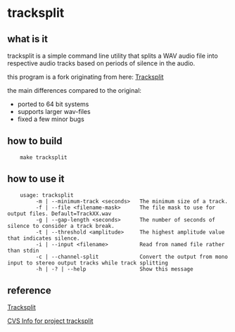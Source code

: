# tracksplit

what is it
----------

tracksplit is a simple command line utility that splits a WAV audio file into respective audio tracks based on periods of silence in the audio.

this program is a fork originating from here: [Tracksplit](https://sourceforge.net/projects/tracksplit/)

the main differences compared to the original:

- ported to 64 bit systems 
- supports larger wav-files
- fixed a few minor bugs 

how to build
------------

        make tracksplit

how to use it
-------------

        usage: tracksplit
             -m | --minimum-track <seconds>   The minimum size of a track.
             -f | --file <filename-mask>      The file mask to use for output files. Default=TrackXX.wav
             -g | --gap-length <seconds>      The number of seconds of silence to consider a track break.
             -t | --threshold <amplitude>     The highest amplitude value that indicates silence.
             -i | --input <filename>          Read from named file rather than stdin
             -c | --channel-split             Convert the output from mono input to stereo output tracks while track splitting
             -h | -? | --help                 Show this message

reference
---------

[Tracksplit](https://sourceforge.net/projects/tracksplit/)

[CVS Info for project tracksplit](http://tracksplit.cvs.sourceforge.net/tracksplit)


